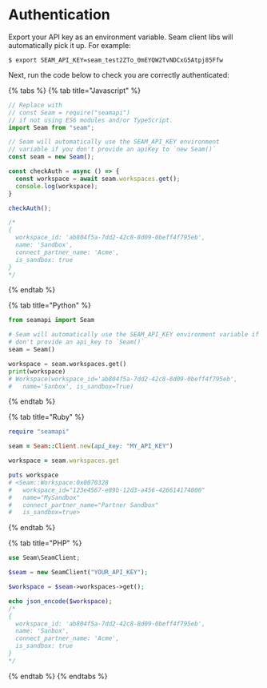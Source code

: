 # Authentication

Export your API key as an environment variable. Seam client libs will automatically pick it up. For example:

```
$ export SEAM_API_KEY=seam_test2ZTo_0mEYQW2TvNDCxG5Atpj85Ffw
```

Next, run the code below to check you are correctly authenticated:

{% tabs %}
{% tab title="Javascript" %}
```javascript
// Replace with
// const Seam = require("seamapi")
// if not using ES6 modules and/or TypeScript.
import Seam from "seam";

// Seam will automatically use the SEAM_API_KEY environment
// variable if you don't provide an apiKey to `new Seam()`
const seam = new Seam();

const checkAuth = async () => {
  const workspace = await seam.workspaces.get();
  console.log(workspace);
}

checkAuth();

/*
{
  workspace_id: 'ab804f5a-7dd2-42c8-8d09-0beff4f795eb',
  name: 'Sandbox',
  connect_partner_name: 'Acme',
  is_sandbox: true
}
*/
```
{% endtab %}

{% tab title="Python" %}
```python
from seamapi import Seam

# Seam will automatically use the SEAM_API_KEY environment variable if you
# don't provide an api_key to `Seam()`
seam = Seam()

workspace = seam.workspaces.get()
print(workspace)
# Workspace(workspace_id='ab804f5a-7dd2-42c8-8d09-0beff4f795eb', 
#   name='Sanbox', is_sandbox=True)
```
{% endtab %}

{% tab title="Ruby" %}
```ruby
require "seamapi"

seam = Seam::Client.new(api_key: "MY_API_KEY")

workspace = seam.workspaces.get

puts workspace
# <Seam::Workspace:0x0070328                                          
#   workspace_id="123e4567-e89b-12d3-a456-426614174000"               
#   name="MySandbox"                                           
#   connect_partner_name="Partner Sandbox"                           
#   is_sandbox=true> 
```
{% endtab %}

{% tab title="PHP" %}
```php
use Seam\SeamClient;

$seam = new SeamClient("YOUR_API_KEY");

$workspace = $seam->workspaces->get();

echo json_encode($workspace);
/*
{
  workspace_id: 'ab804f5a-7dd2-42c8-8d09-0beff4f795eb',
  name: 'Sanbox',
  connect_partner_name: 'Acme',
  is_sandbox: true
}
*/
```
{% endtab %}
{% endtabs %}
